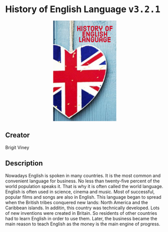 
# History of English Language <kbd>v3.2.1</kbd>

<center>
  <img src="./cover-1024.jpg"/>
</center>

## Creator
Brigit Viney

## Description
Nowadays English is spoken in many countries. It is the most common and convenient language for business. No less than twenty-five percent of the world population speaks it. That is why it is often called the world language. English is often used in science, cinema and music. Most of successful, popular films and songs are also in English. This language began to spread when the British tribes conquered new lands: North America and the Caribbean islands. In additin, this country was technically developed. Lots of new inventions were created in Britain. So residents of other countries had to learn English in order to use them. Later, the business became the main reason to teach English as the money is the main engine of progress. 
